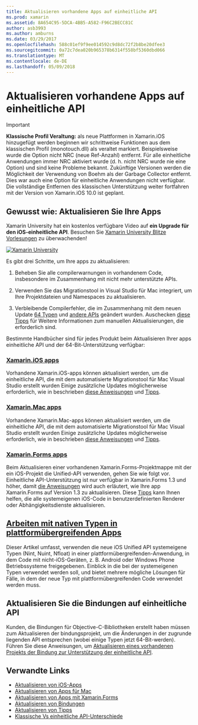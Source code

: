 ```yaml
---
title: Aktualisieren vorhandene Apps auf einheitliche API
ms.prod: xamarin
ms.assetid: 8A654C95-5DCA-4BB5-A582-F96C2BECC81C
author: asb3993
ms.author: amburns
ms.date: 03/29/2017
ms.openlocfilehash: 588c01ef9f9ee014592c9d8dc72f2b8be20dfee3
ms.sourcegitcommit: 0a72c7dea020b965378b6314f558bf5360dbd066
ms.translationtype: MT
ms.contentlocale: de-DE
ms.lasthandoff: 05/09/2018
---
```

# <a name="updating-existing-apps-to-the-unified-api"></a>Aktualisieren vorhandene Apps auf einheitliche API

> [!IMPORTANT]
> **Klassische Profil Veraltung:** als neue Plattformen in Xamarin.iOS hinzugefügt werden beginnen wir schrittweise Funktionen aus dem klassischen Profil (monotouch.dll) als veraltet markiert. Beispielsweise wurde die Option nicht NRC (neue Ref-Anzahl) entfernt. Für alle einheitliche Anwendungen immer NRC aktiviert wurde (d. h. nicht NRC wurde nie eine Option) und sind keine Probleme bekannt. Zukünftige Versionen werden die Möglichkeit der Verwendung von Boehm als der Garbage Collector entfernt. Dies war auch eine Option für einheitliche Anwendungen nicht verfügbar. Die vollständige Entfernen des klassischen Unterstützung weiter fortfahren mit der Version von Xamarin.iOS 10.0 ist geplant.




## <a name="how-to-update-your-apps"></a>Gewusst wie: Aktualisieren Sie Ihre Apps

Xamarin University hat ein kostenlos verfügbare Video auf **ein Upgrade für den iOS-einheitliche API**. Besuchen Sie [Xamarin University Blitze Vorlesungen](http://university.xamarin.com/lightninglectures) zu überwachenden!

[ ![](updating-apps-images/xamu-video-sml.png "Xamarin University")](http://university.xamarin.com/lightninglectures)

Es gibt drei Schritte, um Ihre apps zu aktualisieren:

1. Beheben Sie alle compilerwarnungen in vorhandenem Code, insbesondere im Zusammenhang mit nicht mehr unterstützte APIs.

2. Verwenden Sie das Migrationstool in Visual Studio für Mac integriert, um Ihre Projektdateien und Namespaces zu aktualisieren.

3. Verbleibende Compilerfehler, die im Zusammenhang mit dem neuen Update [64 Typen](~/cross-platform/macios/nativetypes.md) und [andere APIs](~/cross-platform/macios/unified/index.md#deprecated-typos) geändert wurden. Auschecken [diese Tipps](~/cross-platform/macios/unified/updating-tips.md) für Weitere Informationen zum manuellen Aktualisierungen, die erforderlich sind.

Bestimmte Handbücher sind für jedes Produkt beim Aktualisieren Ihrer apps einheitliche API und der 64-Bit-Unterstützung verfügbar:

### <a name="xamarinios-appscross-platformmaciosunifiedupdating-ios-appsmd"></a>[Xamarin.iOS apps](~/cross-platform/macios/unified/updating-ios-apps.md)

Vorhandene Xamarin.iOS-apps können aktualisiert werden, um die einheitliche API, die mit dem automatisierte Migrationstool für Mac Visual Studio erstellt wurden Einige zusätzliche Updates möglicherweise erforderlich, wie in beschrieben [diese Anweisungen](~/cross-platform/macios/unified/updating-ios-apps.md) und [Tipps](~/cross-platform/macios/unified/updating-tips.md).

###  <a name="xamarinmac-appscross-platformmaciosunifiedupdating-mac-appsmd"></a>[Xamarin.Mac apps](~/cross-platform/macios/unified/updating-mac-apps.md)

Vorhandene Xamarin.Mac-apps können aktualisiert werden, um die einheitliche API, die mit dem automatisierte Migrationstool für Mac Visual Studio erstellt wurden Einige zusätzliche Updates möglicherweise erforderlich, wie in beschrieben [diese Anweisungen](~/cross-platform/macios/unified/updating-mac-apps.md) und [Tipps](~/cross-platform/macios/unified/updating-tips.md).

###  <a name="xamarinforms-appscross-platformmaciosunifiedupdating-xamarin-forms-appsmd"></a>[Xamarin.Forms apps](~/cross-platform/macios/unified/updating-xamarin-forms-apps.md)

Beim Aktualisieren einer vorhandenen Xamarin.Forms-Projektmappe mit der ein iOS-Projekt die Unified-API verwenden, gehen Sie wie folgt vor. Einheitliche API-Unterstützung ist nur verfügbar in Xamarin.Forms 1.3 und höher, damit [die Anweisungen](~/cross-platform/macios/unified/updating-xamarin-forms-apps.md) wird auch erläutert, wie Ihre app Xamarin.Forms auf Version 1.3 zu aktualisieren. Diese [Tipps](~/cross-platform/macios/unified/updating-tips.md) kann Ihnen helfen, die alle systemeigenen iOS-Code in benutzerdefinierten Renderer oder Abhängigkeitsdienste aktualisieren.

## <a name="working-with-native-types-in-cross-platform-appscross-platformmaciosnativetypesmd"></a>[Arbeiten mit nativen Typen in plattformübergreifenden Apps](~/cross-platform/macios/nativetypes.md)

Dieser Artikel umfasst, verwenden die neue iOS Unified API systemeigene Typen (Nint, Nuint, Nfloat) in einer plattformübergreifenden-Anwendung, in dem Code mit nicht-iOS-Geräten, z. B. Android oder Windows Phone Betriebssysteme freigegebenen. Einblick in die bei der systemeigenen Typen verwendet werden soll, und bietet mehrere mögliche Lösungen für Fälle, in dem der neue Typ mit plattformübergreifenden Code verwendet werden muss.

## <a name="update-bindings-to-the-unified-api"></a>Aktualisieren Sie die Bindungen auf einheitliche API

Kunden, die Bindungen für Objective-C-Bibliotheken erstellt haben müssen zum Aktualisieren der bindungsprojekt, um die Änderungen in der zugrunde liegenden API entsprechen (wobei einige Typen jetzt 64-Bit-werden).
Führen Sie diese Anweisungen, um [Aktualisieren eines vorhandenen Projekts der Bindung zur Unterstützung der einheitliche API](~/cross-platform/macios/unified/update-binding.md).




## <a name="related-links"></a>Verwandte Links

- [Aktualisieren von iOS-Apps](~/cross-platform/macios/unified/updating-ios-apps.md)
- [Aktualisieren von Apps für Mac](~/cross-platform/macios/unified/updating-mac-apps.md)
- [Aktualisieren von Apps mit Xamarin.Forms](~/cross-platform/macios/unified/updating-xamarin-forms-apps.md)
- [Aktualisieren von Bindungen](~/cross-platform/macios/unified/update-binding.md)
- [Aktualisieren von Tipps](~/cross-platform/macios/unified/updating-tips.md)
- [Klassische Vs einheitliche API-Unterschiede](https://developer.xamarin.com/releases/ios/api_changes/classic-vs-unified-8.6.0/)
